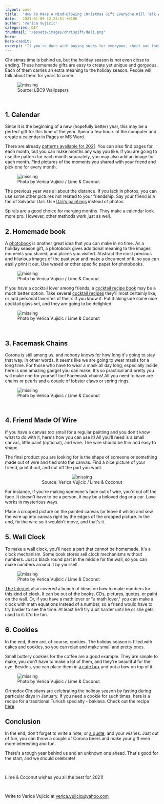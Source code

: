 ```yaml
---
layout: post
title:  "How To Make A Mind-Blowing Christmas Gift Everyone Will Talk About For Years"
date:   2021-01-09 12:26:51 +0100
author: "Verica Vujicic"
categories: DIY
thumbnail: "/assets/images/chrisgift/dali.png"
hero: 
hero-credit: 
excerpt: "If you're done with buying socks for everyone, check out these beautiful and tested homemade gift ideas"
---
```

<drop-cap>C</drop-cap>hristmas time is behind us, but the holiday season is not even close to ending. These homemade gifts are easy to create yet unique and gorgeous. Each of them carries an extra meaning to the holiday season. People will talk about them for years to come. 

<figure>
    <img src='/assets/images/chrisgift/dali.png' alt='missing' />
    <figcaption>Source: LBC9 Wallpapers</figcaption>
</figure>

<br/>

## 1. Calendar

Since it is the beginning of a new (hopefully better) year, this may be a perfect gift for this time of the year. Spear a few hours at the computer and create a calendar in Pages or MS Word. 

There are already [patterns available for 2021](https://www.google.com/search?q=2021+months+calendar&client=safari&rls=en&sxsrf=ALeKk00O6rMave4rGWJ-Xj9JotRvVm8-gA:1610107342172&source=lnms&tbm=isch&sa=X&ved=2ahUKEwjU97ehpYzuAhWl3OAKHdUFAowQ_AUoAXoECBAQAw&biw=1440&bih=837). You can also find pages for each month, but you can make months any way you like. If you are going to use the pattern for each month separately, you may also add an image for each month. Find pictures of the moments you shared with your friend and pick one for every month. 

<figure>
    <img src='/assets/images/chrisgift/calendar.png' alt='missing' />
    <figcaption>Photo by Verica Vujicic / Lime & Coconut</figcaption>
</figure>

The previous year was all about the distance. If you lack in photos, you can use some other pictures not related to your friendship. Say your friend is a fan of Salvador Dali. Use [Dali's paintings](https://www.google.com/search?q=salvador+dali+paintings&tbm=isch&ved=2ahUKEwijr6mipYzuAhUMyRoKHZPnDacQ2-cCegQIABAA&oq=salvador+dali+&gs_lcp=CgNpbWcQARgAMgIIADICCAAyAggAMgIIADICCAAyAggAMgIIADICCAAyAggAMgIIADoECCMQJzoECAAQQ1DCnARY5qsEYOi1BGgAcAB4AIAByAGIAegLkgEFNy42LjGYAQCgAQGqAQtnd3Mtd2l6LWltZ8ABAQ&sclient=img&ei=0En4X6OHAYySa5PPt7gK&bih=837&biw=1440&client=safari) instead of photos.

Spirals are a good choice for merging months. They make a calendar look more pro. However, other methods work just as well.

## 2. Homemade book

A [photobook](https://www.google.com/search?q=photo+book+diy&client=safari&rls=en&sxsrf=ALeKk03R-Wyqh1RBuzdwt-3Z_RN9g0OATg:1610107573884&source=lnms&tbm=isch&sa=X&ved=2ahUKEwj88faPpozuAhUZ7eAKHROhBIoQ_AUoAXoECB8QAw&biw=1440&bih=837) is another great idea that you can make in no time. As a holiday season gift, a photobook gives additional meaning to the images, moments you shared, and places you visited. Abstract the most precious and hilarious images of the past year and make a document of it, so you can easily print it out. Use waxed or other specific paper for photobooks. 

<figure>
    <img src='/assets/images/chrisgift/photobook.jpg' alt='missing' />
    <figcaption>Photo by Verica Vujicic / Lime & Coconut</figcaption>
</figure>

If you have a cocktail lover among friends, a [cocktail recipe book](https://www.google.com/search?q=cocktail+book+recipes+diy&tbm=isch&ved=2ahUKEwimuN6QpozuAhVKYBoKHSHxDXgQ2-cCegQIABAA&oq=cocktail+book+recipes+diy&gs_lcp=CgNpbWcQAzoGCAAQBxAeOggIABAHEAUQHjoICAAQCBAHEB46BAgjECc6BAgAEEM6AggAOgYIABAIEB5Qjb8BWIHiAWCZ4wFoAHAAeACAAdkBiAGEGpIBBzIwLjEyLjGYAQCgAQGqAQtnd3Mtd2l6LWltZ8ABAQ&sclient=img&ei=t0r4X-aAI8rAaaHit8AH&bih=837&biw=1440&client=safari) may be a much better option. Take several [cocktail recipes](https://www.google.com/search?q=cocktail+recipes&source=lmns&bih=837&biw=1440&client=safari&hl=en&sa=X&ved=2ahUKEwjTo--qpozuAhVP_4UKHR-vDTQQ_AUoAHoECAEQAA) they'll most certainly like, or add personal favorites of theirs if you know it. Put it alongside some nice cocktail glass set, and they are going to be delighted. 

<figure>
    <img src='/assets/images/chrisgift/cocktailbook.jpeg' alt='missing' />
    <figcaption>Photo by Verica Vujicic / Lime & Coconut</figcaption>
</figure>

<br/>

## 3. Facemask Chains

Corona is still among us, and nobody knows for how long it's going to stay that way. In other words, it seems like we are going to wear masks for a long time. For those who have to wear a mask all day long, especially inside, here is one amazing gadget you can make. It's so practical and pretty you will make one for yourself too! Facemask chains! All you need to have are chains or pearls and a couple of lobster claws or spring rings. 

<figure>
    <img src='/assets/images/chrisgift/mask.JPG' alt='missing' />
    <figcaption>Photo by Verica Vujicic / Lime & Coconut</figcaption>
</figure>

<br/>

## 4. Friend Made Of Wire

If you have a canvas too small for a regular painting and you don't know what to do with it, here's how you can use it! All you'll need is a small canvas, little paint (optional), and wire. The wire should be thin and easy to shape. 

The final product you are looking for is the shape of someone or something made out of wire and tied onto the canvas. Find a nice picture of your friend, print it out, and cut off the part you want. 

<center>
<figure>
    <img src='/assets/images/chrisgift/sanja.jpeg' alt='missing' />
    <figcaption>Source: Verica Vujicic / Lime & Coconut</figcaption>
</figure>
</center>

For instance, if you're making someone's face out of wire, you'd cut off the face. It doesn't have to be a person, it may be a beloved dog or a car. Love works in mysterious ways. 

Place a cropped picture on the painted canvas (or leave it white) and sew the wire up into canvas right by the edges of the cropped picture. In the end, fix the wire so it wouldn't move, and that's it.

## 5. Wall Clock

To make a wall clock, you'll need a part that cannot be homemade. It's a clock mechanism. Some book stores sell clock mechanisms without numbers. Just a black round part in the middle for the wall, so you can make numbers around it by yourself. 

<figure>
    <img src='/assets/images/chrisgift/clock.JPG' alt='missing' />
    <figcaption>Photo by Verica Vujicic / Lime & Coconut</figcaption>
</figure>

[The Internet](https://www.google.com/search?q=wall+clock+diy&client=safari&hl=en&sxsrf=ALeKk00j_fQayihonrU2je78QGBNsN3f5w:1610107661554&source=lnms&tbm=isch&sa=X&ved=2ahUKEwjb8t25pozuAhWl2eAKHQmLBj0Q_AUoAXoECCAQAw&biw=1440&bih=837) also covered a bunch of ideas on how to make numbers for this kind of clock. It can be out of the books, CDs, pictures, quotes, or paint on the wall. Or, if you have a math lover or "a math lover," you can make a clock with math equations instead of a number, so a friend would have to try harder to see the time. At least he'll try a bit harder until he or she gets used to it. It'd be fun.

## 6. Cookies

In the end, there are, of course, cookies. The holiday season is filled with cakes and cookies, so you can relax and make small and pretty ones. 

Small buttery cookies for the coffee are a good example. They are simple to make, you don't have to make a lot of them, and they're beautiful for the eye. Besides, you can place them in [a cute box](https://www.google.com/search?q=cookies+in+box+diy&tbm=isch&ved=2ahUKEwjeo6_ipozuAhUI1IUKHZ3FC8oQ2-cCegQIABAA&oq=cookies+in+box+diy&gs_lcp=CgNpbWcQA1CeHViRIGCYI2gAcAB4AYABbogB7QOSAQMzLjKYAQCgAQGqAQtnd3Mtd2l6LWltZ8ABAQ&sclient=img&ei=Ykv4X97qLoiolwSdi6_QDA&bih=837&biw=1440&client=safari&hl=en) and put a bow on top of it.

<figure>
    <img src='/assets/images/chrisgift/cookies.jpeg' alt='missing' />
    <figcaption>Photo by Verica Vujicic / Lime & Coconut</figcaption>
</figure>

Orthodox Christians are celebrating the holiday season by fasting during particular days in January. If you need a cookie for such times, here is a recipe for a traditional Turkish specialty - baklava. Check out the recipe [here](http://limeandcoconut.site/recipes/2021/01/08/Baklava.html).

## Conclusion

In the end, don't forget to write a note, or [a quote](https://www.google.com/search?client=safari&rls=en&sxsrf=ALeKk02CxZX6CemXyMEqNc34X7O-ktp2-g%3A1610107802891&ei=mkv4X7n6NaLlgwemw67gAw&q=quotes+for+christmas&oq=quotes+for+chris&gs_lcp=CgZwc3ktYWIQAxgAMgUIABDJAzICCAAyAggAMgIIADICCAAyAggAMgIIADICCAAyAggAMgIIADoECAAQRzoECCMQJzoHCAAQyQMQQzoECAAQQzoFCAAQkQI6BwgAEBQQhwJQoxRY5zVglz1oAHACeACAAYUBiAGtCJIBAzIuOJgBAKABAaoBB2d3cy13aXrIAQjAAQE&sclient=psy-ab), and your wishes. Just out of fun, you can throw a couple of Corona beers and make your gift even more interesting and fun. 

There's a tough year behind us and an unknown one ahead. That's good for the start, and we should celebrate!

<br/>

Lime & Coconut wishes you all the best for 2021!

<br/>

Write to Verica Vujicic at [verica.vujicic@yahoo.com](mailto:verica.vujicic@yahoo.com)